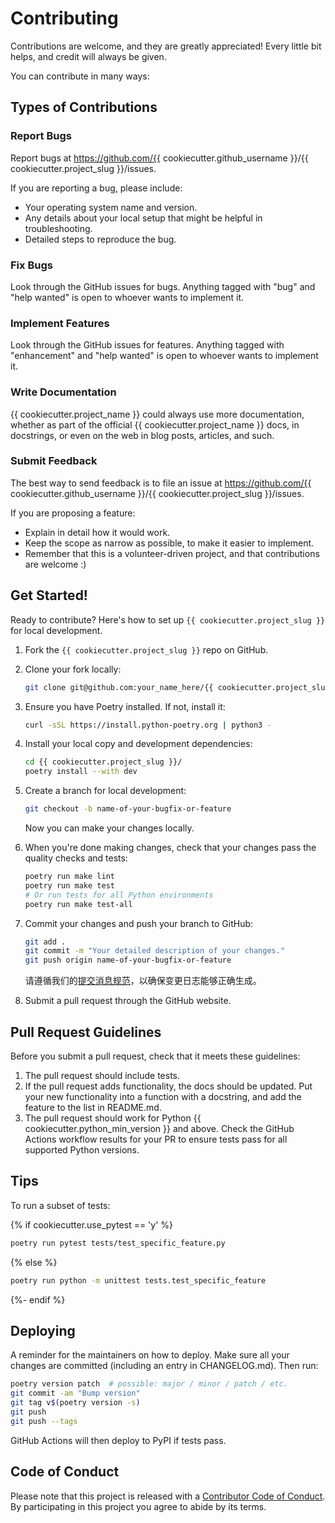 # Contributing

Contributions are welcome, and they are greatly appreciated! Every little bit helps, and credit will always be given.

You can contribute in many ways:

## Types of Contributions

### Report Bugs

Report bugs at https://github.com/{{ cookiecutter.github_username }}/{{ cookiecutter.project_slug }}/issues.

If you are reporting a bug, please include:

* Your operating system name and version.
* Any details about your local setup that might be helpful in troubleshooting.
* Detailed steps to reproduce the bug.

### Fix Bugs

Look through the GitHub issues for bugs. Anything tagged with "bug" and "help wanted" is open to whoever wants to implement it.

### Implement Features

Look through the GitHub issues for features. Anything tagged with "enhancement" and "help wanted" is open to whoever wants to implement it.

### Write Documentation

{{ cookiecutter.project_name }} could always use more documentation, whether as part of the official {{ cookiecutter.project_name }} docs, in docstrings, or even on the web in blog posts, articles, and such.

### Submit Feedback

The best way to send feedback is to file an issue at https://github.com/{{ cookiecutter.github_username }}/{{ cookiecutter.project_slug }}/issues.

If you are proposing a feature:

* Explain in detail how it would work.
* Keep the scope as narrow as possible, to make it easier to implement.
* Remember that this is a volunteer-driven project, and that contributions are welcome :)

## Get Started!

Ready to contribute? Here's how to set up `{{ cookiecutter.project_slug }}` for local development.

1. Fork the `{{ cookiecutter.project_slug }}` repo on GitHub.
2. Clone your fork locally:
   ```bash
   git clone git@github.com:your_name_here/{{ cookiecutter.project_slug }}.git
   ```

3. Ensure you have Poetry installed. If not, install it:
   ```bash
   curl -sSL https://install.python-poetry.org | python3 -
   ```

4. Install your local copy and development dependencies:
   ```bash
   cd {{ cookiecutter.project_slug }}/
   poetry install --with dev
   ```

5. Create a branch for local development:
   ```bash
   git checkout -b name-of-your-bugfix-or-feature
   ```
   Now you can make your changes locally.

6. When you're done making changes, check that your changes pass the quality checks and tests:
   ```bash
   poetry run make lint
   poetry run make test
   # Or run tests for all Python environments
   poetry run make test-all
   ```

7. Commit your changes and push your branch to GitHub:
   ```bash
   git add .
   git commit -m "Your detailed description of your changes."
   git push origin name-of-your-bugfix-or-feature
   ```
   请遵循我们的[提交消息规范](./COMMIT_CONVENTION.md)，以确保变更日志能够正确生成。

8. Submit a pull request through the GitHub website.

## Pull Request Guidelines

Before you submit a pull request, check that it meets these guidelines:

1. The pull request should include tests.
2. If the pull request adds functionality, the docs should be updated. Put your new functionality into a function with a docstring, and add the feature to the list in README.md.
3. The pull request should work for Python {{ cookiecutter.python_min_version }} and above. Check the GitHub Actions workflow results for your PR to ensure tests pass for all supported Python versions.

## Tips

To run a subset of tests:

{% if cookiecutter.use_pytest == 'y' %}
```bash
poetry run pytest tests/test_specific_feature.py
```
{% else %}
```bash
poetry run python -m unittest tests.test_specific_feature
```
{%- endif %}

## Deploying

A reminder for the maintainers on how to deploy. Make sure all your changes are committed (including an entry in CHANGELOG.md). Then run:

```bash
poetry version patch  # possible: major / minor / patch / etc.
git commit -am "Bump version"
git tag v$(poetry version -s)
git push
git push --tags
```

GitHub Actions will then deploy to PyPI if tests pass.

## Code of Conduct

Please note that this project is released with a [Contributor Code of Conduct](CODE_OF_CONDUCT.md). By participating in this project you agree to abide by its terms.
